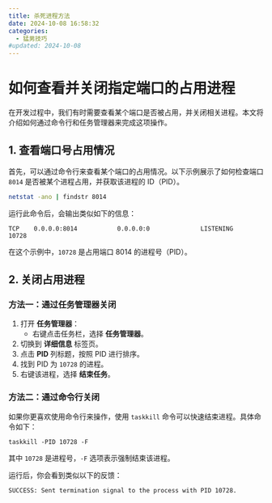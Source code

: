 ```yaml
---
title: 杀死进程方法
date: 2024-10-08 16:58:32
categories:
  - 猛男技巧
#updated: 2024-10-08
---
```



# 如何查看并关闭指定端口的占用进程

在开发过程中，我们有时需要查看某个端口是否被占用，并关闭相关进程。本文将介绍如何通过命令行和任务管理器来完成这项操作。

## 1. 查看端口号占用情况

首先，可以通过命令行来查看某个端口的占用情况。以下示例展示了如何检查端口 `8014` 是否被某个进程占用，并获取该进程的 ID（PID）。

```bash
netstat -ano | findstr 8014
```

运行此命令后，会输出类似如下的信息：

```
TCP    0.0.0.0:8014           0.0.0.0:0              LISTENING       10728
```

在这个示例中，`10728` 是占用端口 8014 的进程号（PID）。

## 2. 关闭占用进程

### 方法一：通过任务管理器关闭

1. 打开 **任务管理器**：
   - 右键点击任务栏，选择 **任务管理器**。
2. 切换到 **详细信息** 标签页。
3. 点击 **PID** 列标题，按照 PID 进行排序。
4. 找到 PID 为 `10728` 的进程。
5. 右键该进程，选择 **结束任务**。

### 方法二：通过命令行关闭

如果你更喜欢使用命令行来操作，使用 `taskkill` 命令可以快速结束进程。具体命令如下：

```
taskkill -PID 10728 -F
```

其中 `10728` 是进程号，`-F` 选项表示强制结束该进程。

运行后，你会看到类似以下的反馈：

```
SUCCESS: Sent termination signal to the process with PID 10728.
```
